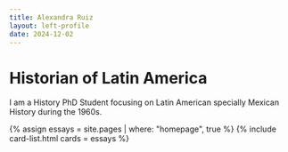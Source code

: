 ```yaml
---
title: Alexandra Ruiz
layout: left-profile
date: 2024-12-02
---
```



# Historian of Latin America

I am a History PhD Student focusing on Latin American specially Mexican History during the 1960s.

{% assign essays = site.pages | where: "homepage", true %}
{% include card-list.html cards = essays %}